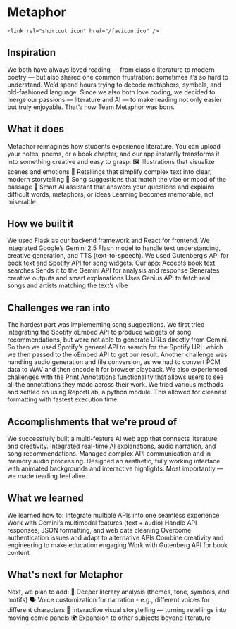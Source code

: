 # Metaphor
    <link rel="shortcut icon" href="/favicon.ico" />
## Inspiration
We both have always loved reading — from classic literature to modern poetry — but also shared one common frustration: sometimes it’s so hard to understand. We’d spend hours trying to decode metaphors, symbols, and old-fashioned language. Since we also both love coding, we decided to merge our passions — literature and AI — to make reading not only easier but truly enjoyable. That’s how Team Metaphor was born.
## What it does
Metaphor reimagines how students experience literature.
You can upload your notes, poems, or a book chapter, and our app instantly transforms it into something creative and easy to grasp:
🖼️ Illustrations that visualize scenes and emotions
📜 Retellings that simplify complex text into clear, modern storytelling
🎵 Song suggestions that match the vibe or mood of the passage
🤖 Smart AI assistant that answers your questions and explains difficult words, metaphors, or ideas
Learning becomes memorable, not miserable.
## How we built it
We used Flask as our backend framework and React for frontend. We integrated Google’s Gemini 2.5 Flash model to handle text understanding, creative generation, and TTS (text-to-speech). We used Gutenberg’s API for book text and Spotify API for song widgets.
Our app:
Accepts book text searches
Sends it to the Gemini API for analysis and response
Generates creative outputs and smart explanations
Uses Genius API to fetch real songs and artists matching the text’s vibe
## Challenges we ran into
The hardest part was implementing song suggestions.
We first tried integrating the Spotify oEmbed API to produce widgets of song recommendations, but were not able to generate URLs directly from Gemini. So then we used Spotify’s general API to search for the Spotify URL which we then passed to the oEmbed API to get our result.
Another challenge was handling audio generation and file conversion, as we had to convert PCM data to WAV and then encode it for browser playback.
We also experienced challenges with the Print Annotations functionality that allows users to see all the annotations they made across their work. We tried various methods and settled on using ReportLab, a python module. This allowed for cleanest formatting with fastest execution time.
## Accomplishments that we're proud of
We successfully built a multi-feature AI web app that connects literature and creativity.
Integrated real-time AI explanations, audio narration, and song recommendations.
Managed complex API communication and in-memory audio processing.
Designed an aesthetic, fully working interface with animated backgrounds and interactive highlights. 
Most importantly — we made reading feel alive.
## What we learned
We learned how to:
Integrate multiple APIs into one seamless experience
Work with Gemini’s multimodal features (text + audio)
Handle API responses, JSON formatting, and web data cleaning
Overcome authentication issues and adapt to alternative APIs
Combine creativity and engineering to make education engaging
Work with Gutenberg API for book content
## What's next for Metaphor
Next, we plan to add:
🧩 Deeper literary analysis (themes, tone, symbols, and motifs)
🗣️ Voice customization for narration - e.g., different voices for different characters
💬 Interactive visual storytelling — turning retellings into moving comic panels
🌍 Expansion to other subjects beyond literature
